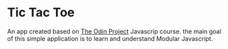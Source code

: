 # Tic Tac Toe

An app created based on [The Odin Project](https://www.theodinproject.com) Javascrip course.
the main goal of this simple application is to learn and understand Modular Javascript.